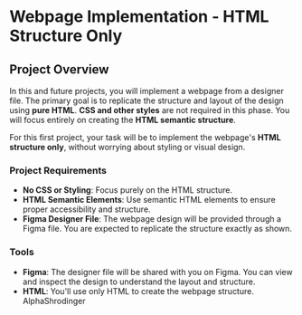 # Webpage Implementation - HTML Structure Only

## Project Overview

In this and future projects, you will implement a webpage from a designer file. The primary goal is to replicate the structure and layout of the design using **pure HTML**. **CSS and other styles** are not required in this phase. You will focus entirely on creating the **HTML semantic structure**.

For this first project, your task will be to implement the webpage's **HTML structure only**, without worrying about styling or visual design.

### Project Requirements
- **No CSS or Styling**: Focus purely on the HTML structure.
- **HTML Semantic Elements**: Use semantic HTML elements to ensure proper accessibility and structure.
- **Figma Designer File**: The webpage design will be provided through a Figma file. You are expected to replicate the structure exactly as shown.

### Tools
- **Figma**: The designer file will be shared with you on Figma. You can view and inspect the design to understand the layout and structure.
- **HTML**: You'll use only HTML to create the webpage structure.
AlphaShrodinger
